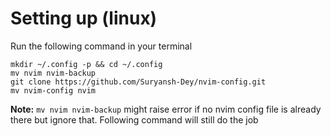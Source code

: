 # Setting up (linux)
Run the following command in your terminal
```terminal
mkdir ~/.config -p && cd ~/.config
mv nvim nvim-backup
git clone https://github.com/Suryansh-Dey/nvim-config.git
mv nvim-config nvim
```
**Note:** `mv nvim nvim-backup` might raise error if no nvim config file is already there but ignore that. Following command will still do the job
